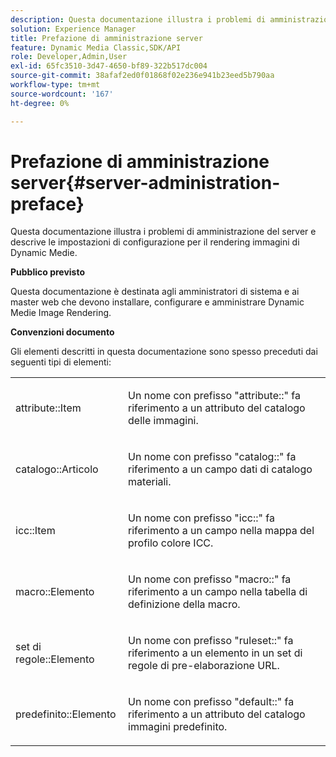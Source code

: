 ```yaml
---
description: Questa documentazione illustra i problemi di amministrazione del server e descrive le impostazioni di configurazione per il rendering immagini di Dynamic Medie.
solution: Experience Manager
title: Prefazione di amministrazione server
feature: Dynamic Media Classic,SDK/API
role: Developer,Admin,User
exl-id: 65fc3510-3d47-4650-bf89-322b517dc004
source-git-commit: 38afaf2ed0f01868f02e236e941b23eed5b790aa
workflow-type: tm+mt
source-wordcount: '167'
ht-degree: 0%

---
```


# Prefazione di amministrazione server{#server-administration-preface}

Questa documentazione illustra i problemi di amministrazione del server e descrive le impostazioni di configurazione per il rendering immagini di Dynamic Medie.

**Pubblico previsto**

Questa documentazione è destinata agli amministratori di sistema e ai master web che devono installare, configurare e amministrare Dynamic Medie Image Rendering.

**Convenzioni documento**

Gli elementi descritti in questa documentazione sono spesso preceduti dai seguenti tipi di elementi:

<table id="simpletable_E96BA470B3CE4266A9E6ED0440A56C40"> 
 <tr class="strow"> 
  <td class="stentry"> <p>attribute::Item </p></td> 
  <td class="stentry"> <p>Un nome con prefisso "attribute::" fa riferimento a un attributo del catalogo delle immagini. </p></td> 
 </tr> 
 <tr class="strow"> 
  <td class="stentry"> <p>catalogo::Articolo </p></td> 
  <td class="stentry"> <p>Un nome con prefisso "catalog::" fa riferimento a un campo dati di catalogo materiali. </p></td> 
 </tr> 
 <tr class="strow"> 
  <td class="stentry"> <p>icc::Item </p></td> 
  <td class="stentry"> <p>Un nome con prefisso "icc::" fa riferimento a un campo nella mappa del profilo colore ICC. </p></td> 
 </tr> 
 <tr class="strow"> 
  <td class="stentry"> <p>macro::Elemento </p></td> 
  <td class="stentry"> <p>Un nome con prefisso "macro::" fa riferimento a un campo nella tabella di definizione della macro. </p></td> 
 </tr> 
 <tr class="strow"> 
  <td class="stentry"> <p>set di regole::Elemento </p></td> 
  <td class="stentry"> <p>Un nome con prefisso "ruleset::" fa riferimento a un elemento in un set di regole di pre-elaborazione URL. </p></td> 
 </tr> 
 <tr class="strow"> 
  <td class="stentry"> <p>predefinito::Elemento </p></td> 
  <td class="stentry"> <p>Un nome con prefisso "default::" fa riferimento a un attributo del catalogo immagini predefinito. </p></td> 
 </tr> 
</table>
